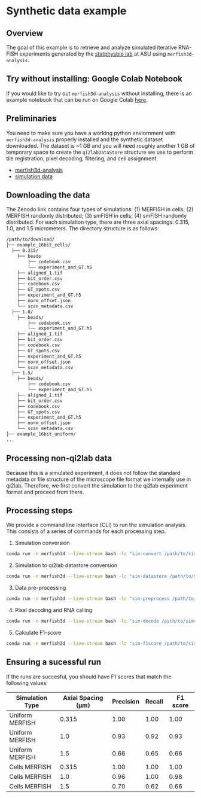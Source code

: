 # Synthetic data example

## Overview

The goal of this example is to retrieve and analyze simulated iterative RNA-FISH experiments generated by the [statphysbio lab](https://labpresse.com/) at ASU using `merfish3d-analysis`.

## Try without installing: Google Colab Notebook

If you would like to try out `merfish3d-analysis` without installing, there is an example notebook that can be run on Google Colab [here](https://colab.research.google.com/github/QI2lab/merfish3d-analysis/blob/main/examples/notebooks/Simulation_example.ipynb).

## Preliminaries

You need to make sure you have a working python enviornment with `merfish3d-analysis` properly installed and the synthetic dataset downloaded. The dataset is ~1 GB and you will need roughly another 1 GB of temporary space to create the `qi2labDataStore` structure we use to perform tile registration, pixel decoding, filtering, and cell assignment.

- [merfish3d-analysis](https://www.github.com/qi2lab/merfish3d-analysis)
- [simulation data](https://zenodo.org/records/17274305/files/merfish3d_analysis-simulation.zip?download=1)

## Downloading the data

The Zenodo link contains four types of simulations: (1) MERFISH in cells; (2) MERFISH randomly distributed; (3) smFISH in cells; (4) smFISH randomly distributed. For each simulation type, there are three axial spacings: 0.315, 1.0, and 1.5 micrometers. The directory structure is as follows:  

```bash
/path/to/download/
├── example_16bit_cells/
  ├── 0.315/
    ├── beads
        ├── codebook.csv
        └── experiment_and_GT.h5
    ├── aligned_1.tif
    ├── bit_order.csv
    ├── codebook.csv
    ├── GT_spots.csv
    ├── experiment_and_GT.h5
    ├── norm_offset.json
    └── scan_metadata.csv
  ├── 1.0/
    ├── beads/
        ├── codebook.csv
        └── experiment_and_GT.h5
    ├── aligned_1.tif
    ├── bit_order.csv
    ├── codebook.csv
    ├── GT_spots.csv
    ├── experiment_and_GT.h5
    ├── norm_offset.json
    └── scan_metadata.csv
  ├── 1.5/
    ├── beads/
        ├── codebook.csv
        └── experiment_and_GT.h5
    ├── aligned_1.tif
    ├── bit_order.csv
    ├── codebook.csv
    ├── GT_spots.csv
    ├── experiment_and_GT.h5
    ├── norm_offset.json
    └── scan_metadata.csv
├── example_16bit_uniform/
...
```

## Processing non-qi2lab data

Because this is a simulated experiment, it does not follow the standard metadata or file structure of the microscope file format we internally use in qi2lab. Therefore, we first convert the simulation to the qi2lab experiment format and proceed from there.

## Processing steps

We provide a command line interface (CLI) to run the simulation analysis. This consists of a series of commands for each processing step.

1. Simulation conversion
```bash
conda run -n merfish3d --live-stream bash -lc "sim-convert /path/to/simulation/example_16bit_cells/0.315"
```
2. Simulation to qi2lab datastore conversion
```bash
conda run -n merfish3d --live-stream bash -lc "sim-datastore /path/to/simulation/example_16bit_cells/0.315/sim_acquisition"
```
3. Data pre-processing
```bash
conda run -n merfish3d --live-stream bash -lc "sim-preprocess /path/to/simulation/example_16bit_cells/0.315/sim_acquisition"
```
4. Pixel decoding and RNA calling
```bash
conda run -n merfish3d --live-stream bash -lc "sim-decode /path/to/simulation/example_16bit_cells/0.315/sim_acquisition"
```
5. Calculate F1-score
```bash
conda run -n merfish3d --live-stream bash -lc "sim-f1score /path/to/simulation/example_16bit_cells/0.315"
```

## Ensuring a sucessful run

If the runs are succesful, you should have F1 scores that match the following values:

| Simulation Type | Axial Spacing (µm) | Precision | Recall | F1 score |
| --------------- | ------------------ | --------- | ------ | -------- |
| Uniform MERFISH | 0.315              | 1.00      | 1.00   | 1.00     |
| Uniform MERFISH | 1.0                | 0.93      | 0.92   | 0.93     |
| Uniform MERFISH | 1.5                | 0.66      | 0.65   | 0.66     |
| Cells MERFISH   | 0.315              | 1.00      | 1.00   | 1.00     |
| Cells MERFISH   | 1.0                | 0.96      | 1.00   | 0.98     |
| Cells MERFISH   | 1.5                | 0.70      | 0.62   | 0.66     |